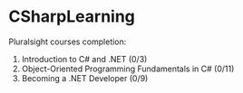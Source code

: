 # CSharpLearning
Pluralsight courses completion:
<ol>
 <li>Introduction to C# and .NET (0/3)</li>
 <li>Object-Oriented Programming Fundamentals in C# (0/11)</li>
 <li>Becoming a .NET Developer (0/9)</li>
</ol>
